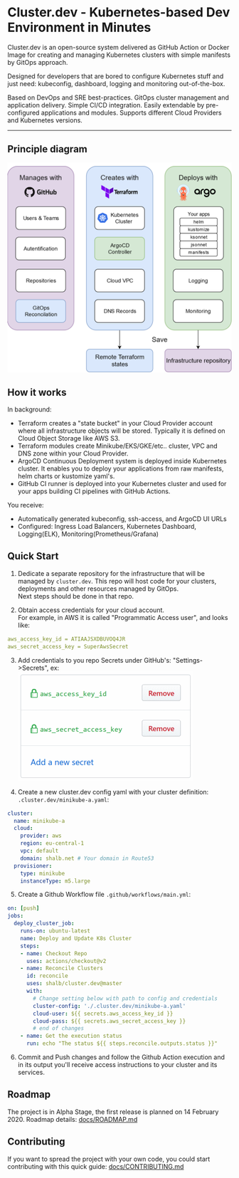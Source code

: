 # Cluster.dev - Kubernetes-based Dev Environment in Minutes

Cluster.dev is an open-source system delivered as GitHub Action or Docker Image for creating and managing Kubernetes clusters with simple manifests by GitOps approach.

Designed for developers that are bored to configure Kubernetes stuff and just need: kubeconfig, dashboard, logging and monitoring out-of-the-box.

Based on DevOps and SRE best-practices. GitOps cluster management and application delivery. Simple CI/CD integration. Easily extendable by pre-configured applications and modules. Supports different Cloud Providers and Kubernetes versions.

----

## Principle diagram

![cluster.dev diagram](docs/images/cluster-dev-diagram.png)


## How it works

In background:

- Terraform creates a "state bucket" in your Cloud Provider account where all infrastructure objects will be stored. Typically it is defined on Cloud Object Storage like AWS S3.
- Terraform modules create Minikube/EKS/GKE/etc.. cluster, VPC and DNS zone within your Cloud Provider.
- ArgoCD Continuous Deployment system is deployed inside Kubernetes cluster. It enables you to deploy your applications from raw manifests, helm charts or kustomize yaml's.
- GitHub CI runner is deployed into your Kubernetes cluster and used for your apps building CI pipelines with GitHub Actions.

You receive:

- Automatically generated kubeconfig, ssh-access, and ArgoCD UI URLs
- Configured: Ingress Load Balancers, Kubernetes Dashboard, Logging(ELK), Monitoring(Prometheus/Grafana)

## Quick Start

1. Dedicate a separate repository for the infrastructure that will be managed by `cluster.dev`. This repo will host code for your clusters, deployments and other resources managed by GitOps.  
Next steps should be done in that repo.

2. Obtain access credentials for your cloud account.  
For example, in AWS it is called "Programmatic Access user", and looks like:

```yaml
aws_access_key_id = ATIAAJSXDBUVOQ4JR
aws_secret_access_key = SuperAwsSecret
```

3. Add credentials to you repo Secrets under GitHub's: "Settings->Secrets", ex:
 ![GitHub Secrets](docs/images/gh-secrets.png)

4. Create a new cluster.dev config yaml with your cluster definition: `.cluster.dev/minikube-a.yaml`:

```yaml
cluster:
  name: minikube-a
  cloud:
    provider: aws
    region: eu-central-1
    vpc: default
    domain: shalb.net # Your domain in Route53
  provisioner:
    type: minikube
    instanceType: m5.large
```

5. Create a Github Workflow file `.github/workflows/main.yml`:

```yaml
on: [push]
jobs:
  deploy_cluster_job:
    runs-on: ubuntu-latest
    name: Deploy and Update K8s Cluster
    steps:
    - name: Checkout Repo
      uses: actions/checkout@v2
    - name: Reconcile Clusters
      id: reconcile
      uses: shalb/cluster.dev@master
      with:
        # Change setting below with path to config and credentials
        cluster-config: './.cluster.dev/minikube-a.yaml'
        cloud-user: ${{ secrets.aws_access_key_id }}
        cloud-pass: ${{ secrets.aws_secret_access_key }}
        # end of changes
    - name: Get the execution status
      run: echo "The status ${{ steps.reconcile.outputs.status }}"
```

6. Commit and Push changes and follow the Github Action execution and in its output you'll receive access instructions to your cluster and its services.

## Roadmap

The project is in Alpha Stage, the first release is planned on 14 February 2020.
Roadmap details: [docs/ROADMAP.md](docs/ROADMAP.md)

## Contributing

If you want to spread the project with your own code, you could start contributing with this quick guide: [docs/CONTRIBUTING.md](docs/CONTRIBUTING.md)
